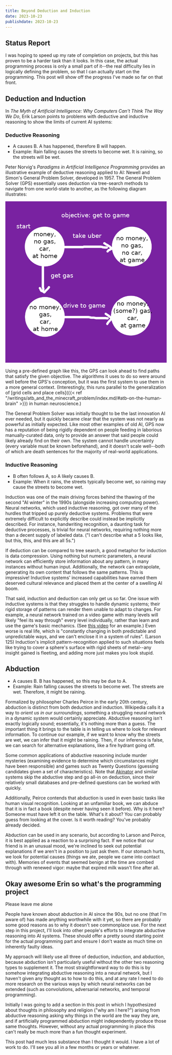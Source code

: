 ```yaml
---
title: Beyond Deduction and Induction
date: 2023-10-23
publishdate: 2023-10-23
---
```


## Status Report
I was hoping to speed up my rate of completion on projects, but this has proven to be a harder task than it looks. In this case, the actual programming process is only a small part of it--the real difficulty lies in logically defining the problem, so that I can actually start on the programming. This post will show off the progress I've made so far on that front.

## Deduction and Induction
In *The Myth of Artificial Intelligence: Why Computers Can't Think The Way We Do*, Erik Larson points to problems with deductive and inductive reasoning to show the limits of current AI systems:

### Deductive Reasoning
* A causes B. A has happened, therefore B will happen.
* Example: Rain falling causes the streets to become wet. It is raining, so the streets will be wet.

Peter Norvig's *Paradigms in Artificial Intelligence Programming* provides an illustrative example of deductive reasoning applied to AI: Newell and Simon's General Problem Solver, developed in 1957. The General Problem Solver (GPS) essentially uses deduction via tree-search methods to navigate from one world-state to another, as the following diagram illustrates:

![Diagram of deductive reasoning used to solve problem](1_gps.png)

Using a pre-defined graph like this, the GPS can look ahead to find paths that satisfy the given objective. The algorithms it uses to do so were around well before the GPS's conception, but it was the first system to use them in a more general context. (Interestingly, this runs parallel to the generalization of [grid cells and place cells]({{< ref "/writings/atb_and_the_minecraft_problem/index.md/#atb-on-the-human-brain" >}}) in human neuroscience.)

The General Problem Solver was initially thought to be the last innovation AI ever needed, but it quickly became clear that the system was not nearly as powerful as initially expected. Like most other examples of old AI, GPS now has a reputation of being rigidly dependent on people feeding in laborious manually-curated data, only to provide an answer that said people could likely already find on their own. The system cannot handle uncertainty (every variable must be known beforehand), and it doesn't scale well--both of which are death sentences for the majority of real-world applications.

### Inductive Reasoning
* B often follows A, so A likely causes B.
* Example: When it rains, the streets typically become wet, so raining may cause the streets to become wet.

Induction was one of the main driving forces behind the thawing of the second "AI winter" in the 1990s (alongside increasing computing power). Neural networks, which used inductive reasoning, got over many of the hurdles that tripped up purely deductive systems. Problems that were extremely difficult to explicitly describe could instead be implicitly described. For instance, handwriting recognition, a daunting task for deductive processes, is trivial for neural networks, requiring nothing more than a decent supply of labeled data. ("I can't describe what a 5 looks like, but this, this, and this are all 5s.")

If deduction can be compared to tree search, a good metaphor for induction is data compression. Using nothing but numeric parameters, a neural network can efficiently store information about any pattern, in many instances without human input. Additionally, the network can extrapolate, generating its own content that follows the same patterns. This is impressive! Inductive systems' increased capabilities have earned them deserved cultural relevance and placed them at the center of a swelling AI boom.

That said, induction and deduction can only get us so far. One issue with inductive systems is that they struggles to handle dynamic systems; their rigid storage of patterns can render them unable to adapt to changes. For example, a neural network trained on a video game with many levels will likely "feel its way through" every level individually, rather than learn and use the game's basic mechanics. (See [this video](https://youtube.com/watch?v=DmQ4Dqxs0HI) for an example.) Even worse is real life, which is "constantly changing in both predictable and unpredictable ways, and we can't enclose it in a system of rules". (Larson 125) Induction's implicit pattern-recognition applied to such situations feels like trying to cover a sphere's surface with rigid sheets of metal--any insight gained is fleeting, and adding more just makes you look stupid.

## Abduction
* A causes B. B has happened, so this may be due to A.
* Example: Rain falling causes the streets to become wet. The streets are wet. Therefore, it might be raining.

Formalized by philosopher Charles Peirce in the early 20th century, abduction is distinct from both deduction and induction. Wikipedia calls it a way to *orient us in our surroundings*, something a struggling neural network in a dynamic system would certainly appreciate. Abductive reasoning isn't exactly logically sound; essentially, it's nothing more than a guess. The important thing it brings to the table is in telling us where to look for relevant information. To continue our example, if we want to know why the streets are wet, we can infer that it might be raining. Then, if our inference is false, we can search for alternative explanations, like a fire hydrant going off.

Some common applications of abductive reasoning include murder mysteries (examining evidence to determine which circumstances might have been responsible) and games such as Twenty Questions (guessing candidates given a set of characteristics). Note that [Akinator](https://en.akinator.com/) and similar systems skip the abductive step and go all-in on deduction, since their relatively small databases and pre-defined questions can be worked with quickly. 

Additionally, Peirce contends that abduction is used in even basic tasks like human visual recognition. Looking at an unfamiliar book, we can abduce that it is in fact a book (despite never having seen it before). Why is it here? Someone must have left it on the table. What's it about? You can probably guess from looking at the cover. Is it worth reading? You've probably already decided.

Abduction can be used in any scenario, but according to Larson and Peirce, it is best applied as a reaction to a surprising fact. If we notice that our friend is in an unusual mood, we're inclined to seek out potential explanations if we aren't in a position to just ask them. If our stomach hurts, we look for potential causes (things we ate, people we came into contact with). Memories of events that seemed benign at the time are combed through with renewed vigor: maybe that expired milk wasn't fine after all.

## Okay awesome Erin so what's the programming project
Please leave me alone

People have known about abduction in AI since the 90s, but no one (that I'm aware of) has made anything worthwhile with it yet, so there are probably some good reasons as to why it doesn't see commonplace use. For the next step in this project, I'll look into other people's efforts to integrate abductive reasoning into AI systems. These should offer a pretty sound starting point for the actual programming part and ensure I don't waste as much time on inherently faulty ideas.

My approach will likely use all three of deduction, induction, and abduction, because abduction isn't particularly useful without the other two reasoning types to supplement it. The most straightforward way to do this is by somehow integrating abductive reasoning into a neural network, but I haven't given any thought as to how to do this, and at any rate I need to do more research on the various ways by which neural networks can be extended (such as convolutions, adversarial networks, and temporal programming).

Initially I was going to add a section in this post in which I hypothesized about thoughts in philosophy and religion ("why am I here?") arising from abductive reasoning asking why things in the world are the way they are, and if artificially programmed abduction might independently produce those same thoughts. However, without any actual programming in place this can't really be much more than a fun thought experiment.

This post had much less substance than I thought it would. I have a lot of work to do. I'll see you all in a few months or years or whatever.
